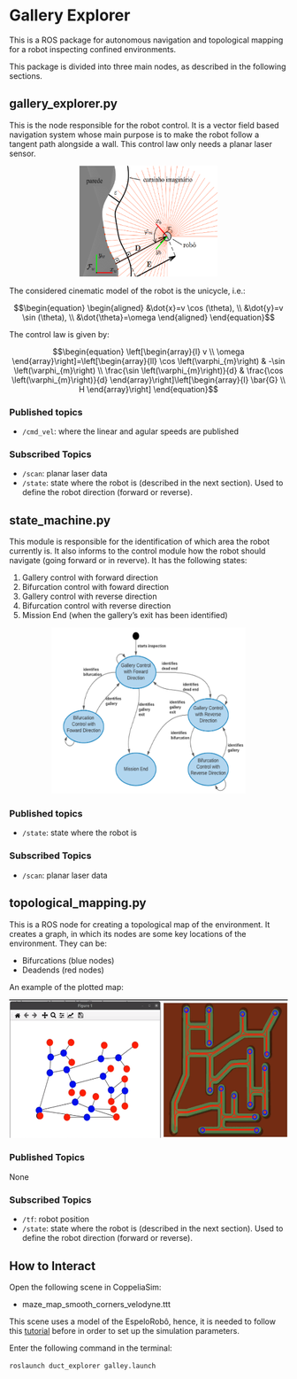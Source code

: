 # Gallery Explorer
This is a ROS package for autonomous navigation and topological mapping for a robot inspecting confined environments.

This package is divided into three main nodes, as described in the following sections.

## gallery_explorer.py
This is the node responsible for the robot control. 
It is a vector field based navigation system whose main purpose is to make the robot follow a tangent path alongside a wall.
This control law only needs a planar laser sensor.
<div style="text-align:center"><img src="./media/follow_wall.png" width="250" height="200" /></div>

The considered cinematic model of the robot is the unicycle, i.e.:

$$\begin{equation}
\begin{aligned}
&\dot{x}=v \cos (\theta), \\
&\dot{y}=v \sin (\theta), \\
&\dot{\theta}=\omega
\end{aligned}
\end{equation}$$

The control law is given by:

$$\begin{equation}
\left[\begin{array}{l}
v \\
\omega
\end{array}\right]=\left[\begin{array}{ll}
\cos \left(\varphi_{m}\right) & -\sin \left(\varphi_{m}\right) \\
\frac{\sin \left(\varphi_{m}\right)}{d} & \frac{\cos \left(\varphi_{m}\right)}{d}
\end{array}\right]\left[\begin{array}{l}
\bar{G} \\
H
\end{array}\right]
\end{equation}$$

### Published topics

- ```/cmd_vel```: where the linear and agular speeds are published

### Subscribed Topics

- ```/scan```: planar laser data
- ```/state```: state where the robot is (described in the next section). Used to define the robot direction (forward or reverse).

## state_machine.py
This module is responsible for the identification of which area the robot currently is. 
It also informs to the control module how the robot should navigate (going forward or in reverve).
It has the following states:

1) Gallery control with forward direction
2) Bifurcation control with foward direction
3) Gallery control with reverse direction
4) Bifurcation control with reverse direction
5) Mission End (when the gallery’s exit has been identified)

<div style="text-align:center"><img src="./media/state_machine.png" width="350" height="300" /></div>

### Published topics

- ```/state```: state where the robot is

### Subscribed Topics

- ```/scan```: planar laser data

## topological_mapping.py
This is a ROS node for creating a topological map of the environment. 
It creates a graph, in which its nodes are some key locations of the environment.
They can be:

- Bifurcations (blue nodes)
- Deadends (red nodes)

An example of the plotted map:

<div style="text-align:center"><img src="./media/topological_mapping.png" width="550" height="250" /></div>


### Published Topics

None

### Subscribed Topics

- ```/tf```: robot position
- ```/state```: state where the robot is (described in the next section). Used to define the robot direction (forward or reverse).

## How to Interact

Open the following scene in CoppeliaSim:

- maze_map_smooth_corners_velodyne.ttt

This scene uses a model of the EspeloRobô, hence, it is needed to follow this [tutorial](https://github.com/ITVRoC/espeleo_vrep_simulation)
before in order to set up the simulation parameters.

Enter the following command in the terminal:

```roslaunch duct_explorer galley.launch```



